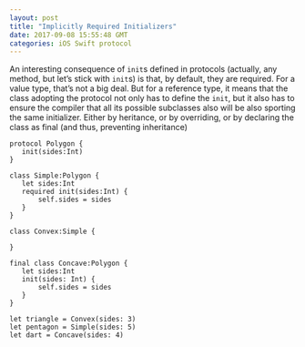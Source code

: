 ```yaml
---
layout: post
title: "Implicitly Required Initializers"
date: 2017-09-08 15:55:48 GMT
categories: iOS Swift protocol
---
```


An interesting consequence of `init`s defined in protocols (actually, any method, but let’s stick with `init`s) is that, by default, they are required. For a value type, that’s not a big deal. But for a reference type, it means that the class adopting the protocol not only has to define the `init`, but it also has to ensure the compiler that all its possible subclasses also will be also sporting the same initializer. Either by heritance, or by overriding, or by declaring the class as final (and thus, preventing inheritance)

```
protocol Polygon {
   init(sides:Int)
}

class Simple:Polygon {
   let sides:Int
   required init(sides:Int) {
       self.sides = sides
   }
}

class Convex:Simple {

}

final class Concave:Polygon {
   let sides:Int
   init(sides: Int) {
       self.sides = sides
   }
}

let triangle = Convex(sides: 3)
let pentagon = Simple(sides: 5)
let dart = Concave(sides: 4)
```